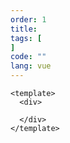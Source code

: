 ```yaml
---
order: 1 
title: 
tags: [
]
code: ""
lang: vue
---
```


```vue
<template>
  <div>
  
  </div>
</template>
```
